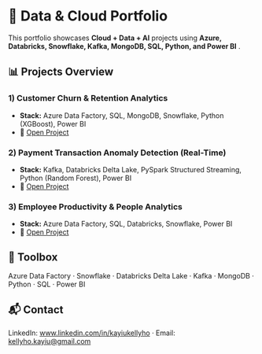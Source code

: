 # 🚀 Data & Cloud Portfolio 

This portfolio showcases **Cloud + Data + AI** projects using **Azure, Databricks, Snowflake, Kafka, MongoDB, SQL, Python, and Power BI** .

## 📊 Projects Overview

### 1) Customer Churn & Retention Analytics
- **Stack:** Azure Data Factory, SQL, MongoDB, Snowflake, Python (XGBoost), Power BI
- 📂 [Open Project](./Project1_ChurnAnalytics)

### 2) Payment Transaction Anomaly Detection (Real-Time)
- **Stack:** Kafka, Databricks Delta Lake, PySpark Structured Streaming, Python (Random Forest), Power BI
- 📂 [Open Project](./Project2_PaymentAnomaly)

### 3) Employee Productivity & People Analytics
- **Stack:** Azure Data Factory, SQL, Databricks, Snowflake, Power BI
- 📂 [Open Project](./Project3_PeopleAnalytics)

## 🔧 Toolbox
Azure Data Factory · Snowflake · Databricks Delta Lake · Kafka · MongoDB · Python · SQL · Power BI

## 📬 Contact
LinkedIn: www.linkedin.com/in/kayiukellyho · Email: kellyho.kayiu@gmail.com
